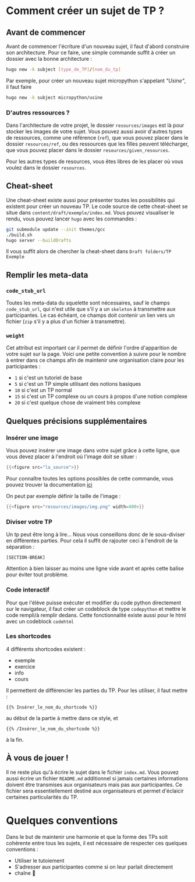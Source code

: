 # Comment créer un sujet de TP ?

## Avant de commencer

Avant de commencer l'écriture d'un nouveau sujet, il faut d'abord construire son
architecture. Pour ce faire, une simple commande suffit à créer un dossier avec
la bonne architecture : 

```bash
hugo new -k subject [type_de_TP]/[nom_du_tp]
```

Par exemple, pour créer un nouveau sujet micropython s'appelant _"Usine"_, il
faut faire 

```bash
hugo new -k subject micropython/usine
```

### D'autres ressources ?

Dans l'architecture de votre projet, le dossier `resources/images` est là pour
stocker les images de votre sujet. 
Vous pouvez aussi avoir d'autres types de ressources, comme une référence (`ref`), que vous
pouvez placer dans le dossier `resources/ref`, ou des ressources que les filles peuvent
télécharger, que vous pouvez placer dans le dossier `resources/given_resources`. 

Pour les autres types de resources, vous êtes libres de les placer où vous
voulez dans le dossier `resources`. 


## Cheat-sheet

Une cheat-sheet existe aussi pour présenter toutes les possibilités qui existent
pour créer un nouveau TP. 
Le code source de cette cheat-sheet se situe dans
`content/draft/exemple/index.md`. Vous pouvez visualiser le rendu, vous
pouvez lancer `hugo` avec les commandes :


```bash
git submodule update --init themes/gcc
./build.sh
hugo server --buildDrafts
```

Il vous suffit alors de chercher la cheat-sheet dans `Draft folders/TP Exemple`


## Remplir les meta-data

### `code_stub_url`

Toutes les meta-data du squelette sont nécessaires, sauf le champs
`code_stub_url`, qui n'est utile que s'il y a un `skeleton` à transmettre aux
participantes. Le cas échéant, ce champs doit contenir un lien vers un fichier
(`zip` s'il y a plus d'un fichier à transmettre). 

### `weight`

Cet attribut est important car il permet de définir l'ordre d'apparition de
votre sujet sur la page. 
Voici une petite convention à suivre pour le nombre à entrer dans ce champs afin 
de maintenir une organisation claire pour les participantes : 
- `1` si c'est un tutoriel de base
- `5` si c'est un TP simple utilisant des notions basiques
- `10` si c'est un TP normal
- `15` si c'est un TP complexe ou un cours à propos d'une notion complexe
- `20` si c'est quelque chose de vraiment très complexe


## Quelques précisions supplémentaires

### Insérer une image

Vous pouvez insérer une image dans votre sujet grâce à cette ligne, que vous
devez placer à l'endroit où l'image doit se situer : 

```go
{{<figure src="la_source">}}
```

Pour connaître toutes les options possibles de cette commande, vous pouvez
trouver la documentation [ici](https://gohugo.io/content-management/shortcodes/#use-hugos-built-in-shortcodes)

On peut par exemple définir la taille de l'image :
```go
{{<figure src="resources/images/img.png" width=400>}}
```

### Diviser votre TP

Un tp peut être long à lire... Nous vous conseillons donc de le sous-diviser en différentes parties.
Pour cela il suffit de rajouter ceci à l'endroit de la séparation :

```
[SECTION-BREAK]
```

Attention à bien laisser au moins une ligne vide avant et après cette balise pour éviter tout problème.

### Code interactif

Pour que l'élève puisse exécuter et modifier du code python directement sur le navigateur, il faut créer un codeblock de type `codepython` et mettre le code rempli/à remplir dedans.
Cette fonctionnalité existe aussi pour le html avec un codeblock `codehtml`

### Les shortcodes

4 différents shortcodes existent :
* exemple
* exercice
* info
* cours

Il permettent de différencier les parties du TP. Pour les utiliser, il faut mettre :

```
{{% Insérer_le_nom_du_shortcode %}}
```
au début de la partie à mettre dans ce style, et

```
{{% /Insérer_le_nom_du_shortcode %}}
```

à la fin.


## À vous de jouer !

Il ne reste plus qu'à écrire le sujet dans le fichier `index.md`. Vous pouvez
aussi écrire un fichier `README.md` additionnel si jamais certaines informations doivent
être transmises aux organisateurs mais pas aux participantes. 
Ce fichier sera essentiellement destiné aux organisateurs et permet d'éclaicir certaines
particularités du TP. 


# Quelques conventions

Dans le but de maintenir une harmonie et que la forme des TPs soit cohérente entre tous les sujets, il est nécessaire de respecter ces quelques conventions : 
- Utiliser le tutoiement
- S'adresser aux participantes comme si on leur parlait directement
- chaîne 👀
